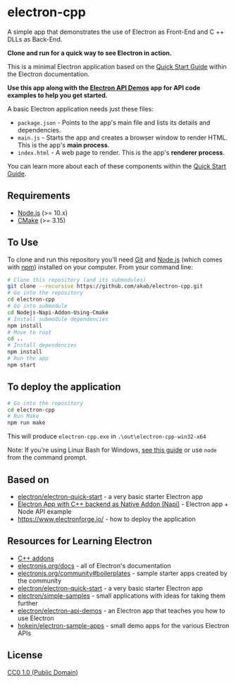 # electron-cpp

A simple app that demonstrates the use of Electron as Front-End and C ++ DLLs as Back-End.

**Clone and run for a quick way to see Electron in action.**

This is a minimal Electron application based on the [Quick Start Guide](https://electronjs.org/docs/tutorial/quick-start) within the Electron documentation.

**Use this app along with the [Electron API Demos](https://electronjs.org/#get-started) app for API code examples to help you get started.**

A basic Electron application needs just these files:

- `package.json` - Points to the app's main file and lists its details and dependencies.
- `main.js` - Starts the app and creates a browser window to render HTML. This is the app's **main process**.
- `index.html` - A web page to render. This is the app's **renderer process**.

You can learn more about each of these components within the [Quick Start Guide](https://electronjs.org/docs/tutorial/quick-start).

## Requirements
- [Node.js](https://nodejs.org/en/download/) (>= 10.x)
- [CMake](https://cmake.org/download/) (>= 3.15)

## To Use

To clone and run this repository you'll need [Git](https://git-scm.com) and [Node.js](https://nodejs.org/en/download/) (which comes with [npm](http://npmjs.com)) installed on your computer. From your command line:

```bash
# Clone this repository (and its submodules)
git clone --recursive https://github.com/akab/electron-cpp.git
# Go into the repository
cd electron-cpp
# Go into submodule
cd Nodejs-Napi-Addon-Using-Cmake
# Install submodule dependencies
npm install
# Move to root
cd ..
# Install dependencies
npm install
# Run the app
npm start
```
## To deploy the application
```bash
# Go into the repository
cd electron-cpp
# Run Make
npm run make
```
This will produce `electron-cpp.exe` in `.\out\electron-cpp-win32-x64`

Note: If you're using Linux Bash for Windows, [see this guide](https://www.howtogeek.com/261575/how-to-run-graphical-linux-desktop-applications-from-windows-10s-bash-shell/) or use `node` from the command prompt.

## Based on
- [electron/electron-quick-start](https://github.com/electron/electron-quick-start) - a very basic starter Electron app
- [Electron App with C++ backend as Native Addon (Napi)](https://gauriatiq.medium.com/c-native-addon-independent-of-node-js-version-using-napi-node-addon-api-and-cmake-53315582cbd1) - Electron app + Node API example 
- https://www.electronforge.io/ - how to deploy the application

## Resources for Learning Electron

- [C++ addons](https://nodejs.org/api/addons.html)
- [electronjs.org/docs](https://electronjs.org/docs) - all of Electron's documentation
- [electronjs.org/community#boilerplates](https://electronjs.org/community#boilerplates) - sample starter apps created by the community
- [electron/electron-quick-start](https://github.com/electron/electron-quick-start) - a very basic starter Electron app
- [electron/simple-samples](https://github.com/electron/simple-samples) - small applications with ideas for taking them further
- [electron/electron-api-demos](https://github.com/electron/electron-api-demos) - an Electron app that teaches you how to use Electron
- [hokein/electron-sample-apps](https://github.com/hokein/electron-sample-apps) - small demo apps for the various Electron APIs

## License

[CC0 1.0 (Public Domain)](LICENSE.md)
